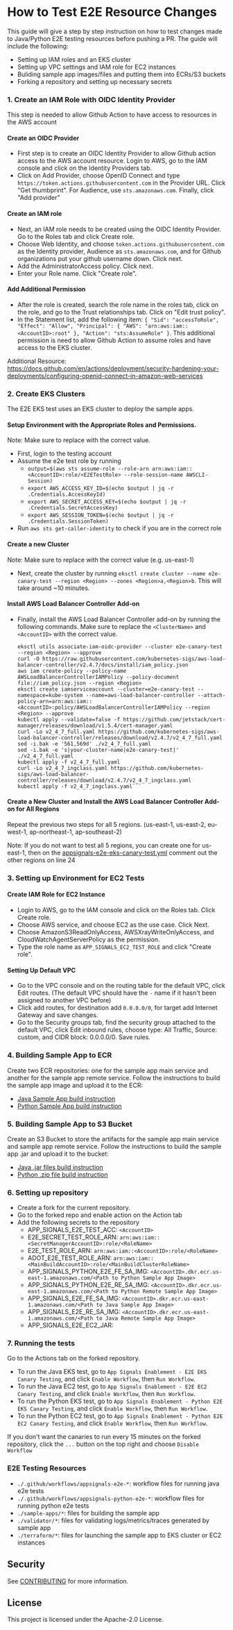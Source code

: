 # How to Test E2E Resource Changes
This guide will give a step by step instruction on how to test changes made to Java/Python E2E testing resources before pushing a PR.
The guide will include the following:
- Setting up IAM roles and an EKS cluster
- Setting up VPC settings and IAM role for EC2 instances
- Buliding sample app images/files and putting them into ECRs/S3 buckets
- Forking a repository and setting up necessary secrets


### 1. Create an IAM Role with OIDC Identity Provider
This step is needed to allow Github Action to have access to resources in the AWS account
#### Create an OIDC Provider
- First step is to create an OIDC Identity Provider to allow Github action access to the AWS account resource. Login to AWS, go to the IAM console and click on the Identity Providers tab.
- Click on Add Provider, choose OpenID Connect and type `https://token.actions.githubusercontent.com` in the Provider URL. Click "Get thumbprint". For Audience, use `sts.amazonaws.com`. Finally, click "Add provider"
#### Create an IAM role
- Next, an IAM role needs to be created using the OIDC Identity Provider. Go to the Roles tab and click Create role.
- Choose Web Identity, and choose `token.actions.githubusercontent.com` as the Identity provider, Audience as `sts.amazonaws.com`, and for Github organizations put your github username down. Click next.
- Add the AdministratorAccess policy. Click next.
- Enter your Role name. Click "Create role".
#### Add Additional Permission
- After the role is created, search the role name in the roles tab, click on the role, and go to the Trust relationships tab. Click on "Edit trust policy".
- In the Statement list, add the following item:
  `{
  "Sid": "accessToRole",
  "Effect": "Allow",
  "Principal": {
  "AWS": "arn:aws:iam::<AccountID>:root"
  },
  "Action": "sts:AssumeRole"
  }`. This additional permission is need to allow Github Action to assume roles and have access to the EKS cluster.

Additional Resource: https://docs.github.com/en/actions/deployment/security-hardening-your-deployments/configuring-openid-connect-in-amazon-web-services

### 2. Create EKS Clusters
The E2E EKS test uses an EKS cluster to deploy the sample apps.
#### Setup Environment with the Appropriate Roles and Permissions.
Note: Make sure to replace <AccountID> with the correct value.
- First, login to the testing account
- Assume the e2e test role by running
    - `output=$(aws sts assume-role --role-arn arn:aws:iam::<AccountID>:role/<E2ETestRole> --role-session-name AWSCLI-Session)`
    - `export AWS_ACCESS_KEY_ID=$(echo $output | jq -r .Credentials.AccessKeyId)`
    - `export AWS_SECRET_ACCESS_KEY=$(echo $output | jq -r .Credentials.SecretAccessKey)`
    - `export AWS_SESSION_TOKEN=$(echo $output | jq -r .Credentials.SessionToken)`
- Run `aws sts get-caller-identity` to check if you are in the correct role
#### Create a new Cluster
Note: Make sure to replace <Region> with the correct value (e.g. us-east-1)
- Next, create the cluster by running `eksctl create cluster --name e2e-canary-test --region <Region> --zones <Region>a,<Region>b`. This will take around ~10 minutes.
#### Install AWS Load Balancer Controller Add-on
- Finally, install the AWS Load Balancer Controller add-on by running the following commands. Make sure to replace the `<ClusterName>` and `<AccountID>` with the correct value.
  ```
  eksctl utils associate-iam-oidc-provider --cluster e2e-canary-test --region <Region> --approve
  curl -O https://raw.githubusercontent.com/kubernetes-sigs/aws-load-balancer-controller/v2.4.7/docs/install/iam_policy.json
  aws iam create-policy --policy-name AWSLoadBalancerControllerIAMPolicy --policy-document file://iam_policy.json --region <Region>
  eksctl create iamserviceaccount --cluster=e2e-canary-test --namespace=kube-system --name=aws-load-balancer-controller --attach-policy-arn=arn:aws:iam::<AccountID>:policy/AWSLoadBalancerControllerIAMPolicy --region <Region> --approve
  kubectl apply --validate=false -f https://github.com/jetstack/cert-manager/releases/download/v1.5.4/cert-manager.yaml
  curl -Lo v2_4_7_full.yaml https://github.com/kubernetes-sigs/aws-load-balancer-controller/releases/download/v2.4.7/v2_4_7_full.yaml
  sed -i.bak -e '561,569d' ./v2_4_7_full.yaml
  sed -i.bak -e 's|your-cluster-name|e2e-canary-test|' ./v2_4_7_full.yaml
  kubectl apply -f v2_4_7_full.yaml
  curl -Lo v2_4_7_ingclass.yaml https://github.com/kubernetes-sigs/aws-load-balancer-controller/releases/download/v2.4.7/v2_4_7_ingclass.yaml
  kubectl apply -f v2_4_7_ingclass.yaml```
#### Create a New Cluster and Install the AWS Load Balancer Controller Add-on for All Regions
Repeat the previous two steps for all 5 regions. (us-east-1, us-east-2, eu-west-1, ap-northeast-1, ap-southeast-2)

Note: If you do not want to test all 5 regions, you can create one for us-east-1, then on the [appsignals-e2e-eks-canary-test.yml](.github/workflows/appsignals-e2e-eks-canary-test.yml) comment out the other regions on line 24

### 3. Setting up Environment for EC2 Tests
#### Create IAM Role for EC2 Instance
- Login to AWS, go to the IAM console and click on the Roles tab. Click Create role.
- Choose AWS service, and choose EC2 as the use case. Click Next.
- Choose AmazonS3ReadOnlyAccess, AWSXrayWriteOnlyAccess, and CloudWatchAgentServerPolicy as the permission.
- Type the role name as `APP_SIGNALS_EC2_TEST_ROLE` and click "Create role".

#### Setting Up Default VPC
- Go to the VPC console and on the routing table for the default VPC, click Edit routes. (The default VPC should have the `-` name if it hasn't been assigned to another VPC before)
- Click add routes, for destination add `0.0.0.0/0`, for target add Internet Gateway and save changes.
- Go to the Security groups tab, find the security group attached to the default VPC, click Edit inbound rules, choose type: All Traffic, Source: custom, and CIDR block: 0.0.0.0/0. Save rules.

### 4. Building Sample App to ECR
Create two ECR repositories: one for the sample app main service and another for the sample app remote service.
Follow the instructions to build the sample app image and upload it to the ECR:
- [Java Sample App build instruction](https://github.com/aws-observability/aws-application-signals-test-framework/blob/main/sample-apps/README.md#eks-use-case-uploading-to-ecr)
- [Python Sample App build instruction](https://github.com/aws-observability/aws-application-signals-test-framework/blob/main/sample-apps/python/README.md#eks-use-case-uploading-to-ecr)

### 5. Building Sample App to S3 Bucket
Create an S3 Bucket to store the artifacts for the sample app main service and sample app remote service.
Follow the instructions to build the sample app .jar and upload it to the bucket:
- [Java .jar files build instruction](https://github.com/aws-observability/aws-application-signals-test-framework/blob/main/sample-apps/README.md#ec2-use-case-building-the-jar-files)
- [Python .zip file build instruction](https://github.com/aws-observability/aws-application-signals-test-framework/blob/main/sample-apps/python/README.md#ec2-use-case-building-the-jar-files)

### 6. Setting up repository
- Create a fork for the current repository.
- Go to the forked repo and enable action on the Action tab
- Add the following secrets to the repository
    - APP_SIGNALS_E2E_TEST_ACC: `<AccountID>`
    - E2E_SECRET_TEST_ROLE_ARN: `arn:aws:iam::<SecretManagerAccountID>:role/<RoleName>`
    - E2E_TEST_ROLE_ARN: `arn:aws:iam::<AccountID>:role/<RoleName>`
    - ADOT_E2E_TEST_ROLE_ARN: `arn:aws:iam::<MainBuildAccountID>:role/<MainBuildClusterRoleName>`
    - APP_SIGNALS_PYTHON_E2E_FE_SA_IMG: `<AccountID>.dkr.ecr.us-east-1.amazonaws.com/<Path to Python Sample App Image>`
    - APP_SIGNALS_PYTHON_E2E_RE_SA_IMG: `<AccountID>.dkr.ecr.us-east-1.amazonaws.com/<Path to Python Remote Sample App Image>`
    - APP_SIGNALS_E2E_FE_SA_IMG: `<AccountID>.dkr.ecr.us-east-1.amazonaws.com/<Path to Java Sample App Image>`
    - APP_SIGNALS_E2E_RE_SA_IMG: `<AccountID>.dkr.ecr.us-east-1.amazonaws.com/<Path to Java Remote Sample App Image>`
    - APP_SIGNALS_E2E_EC2_JAR: <JarBucketNamePrefix>


### 7. Running the tests
Go to the Actions tab on the forked repository.

- To run the Java EKS test, go to `App Signals Enablement - E2E EKS Canary Testing`, and click `Enable Workflow`, then `Run Workflow`.
- To run the Java EC2 test, go to `App Signals Enablement - E2E EC2 Canary Testing`, and click `Enable Workflow`, then `Run Workflow`. 
- To run the Python EKS test, go to `App Signals Enablement - Python E2E EKS Canary Testing`, and click `Enable Workflow`, then `Run Workflow`.
- To run the Python EC2 test, go to `App Signals Enablement - Python E2E EC2 Canary Testing`, and click `Enable Workflow`, then `Run Workflow`.

If you don't want the canaries to run every 15 minutes on the forked repository, click the `...` button on the top right and choose `Disable Workflow`

### E2E Testing Resources
- `./.github/workflows/appsignals-e2e-*`: workflow files for running java e2e tests
- `./.github/workflows/appsignals-python-e2e-*`: workflow files for running python e2e tests
- `./sample-apps/*`: files for building the sample app
- `./validator/*`: files for validating logs/metrics/traces generated by sample app
- `./terraform/*`:  files for launching the sample app to EKS cluster or EC2 instances

## Security

See [CONTRIBUTING](CONTRIBUTING.md#security-issue-notifications) for more information.

## License

This project is licensed under the Apache-2.0 License.

